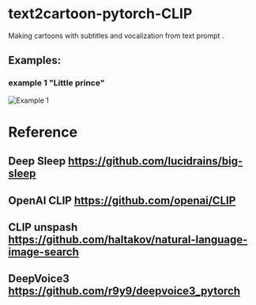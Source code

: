 # text2cartoon-pytorch-CLIP
Making cartoons with subtitles and vocalization from text prompt . 

## Examples:

### example 1 "Little prince"
![Example 1](https://github.com/ZackPashkin/text2cartoon-pytorch-CLIP/blob/main/examples/little_prince%20(1).gif)


# Reference
##  Deep Sleep https://github.com/lucidrains/big-sleep
## OpenAI CLIP https://github.com/openai/CLIP
## CLIP unspash https://github.com/haltakov/natural-language-image-search
## DeepVoice3 https://github.com/r9y9/deepvoice3_pytorch


